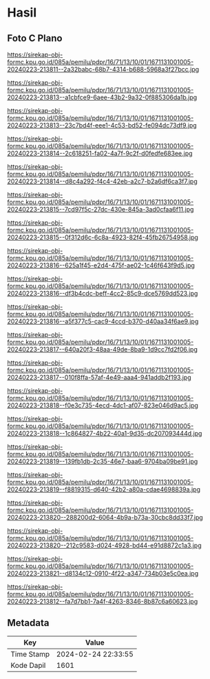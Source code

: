 # Hasil

## Foto C Plano

https://sirekap-obj-formc.kpu.go.id/085a/pemilu/pdpr/16/71/13/10/01/1671131001005-20240223-213811--2a32babc-68b7-4314-b688-5968a3f27bcc.jpg

https://sirekap-obj-formc.kpu.go.id/085a/pemilu/pdpr/16/71/13/10/01/1671131001005-20240223-213813--a1cbfce9-6aee-43b2-9a32-0f885306da1b.jpg

https://sirekap-obj-formc.kpu.go.id/085a/pemilu/pdpr/16/71/13/10/01/1671131001005-20240223-213813--23c7bd4f-eee1-4c53-bd52-fe094dc73df9.jpg

https://sirekap-obj-formc.kpu.go.id/085a/pemilu/pdpr/16/71/13/10/01/1671131001005-20240223-213814--2c618251-fa02-4a7f-9c2f-d0fedfe683ee.jpg

https://sirekap-obj-formc.kpu.go.id/085a/pemilu/pdpr/16/71/13/10/01/1671131001005-20240223-213814--d8c4a292-f4c4-42eb-a2c7-b2a6df6ca3f7.jpg

https://sirekap-obj-formc.kpu.go.id/085a/pemilu/pdpr/16/71/13/10/01/1671131001005-20240223-213815--7cd97f5c-27dc-430e-845a-3ad0cfaa6f11.jpg

https://sirekap-obj-formc.kpu.go.id/085a/pemilu/pdpr/16/71/13/10/01/1671131001005-20240223-213815--0f312d6c-6c8a-4923-82f4-45fb26754958.jpg

https://sirekap-obj-formc.kpu.go.id/085a/pemilu/pdpr/16/71/13/10/01/1671131001005-20240223-213816--625a1f45-e2d4-475f-ae02-1c46f643f9d5.jpg

https://sirekap-obj-formc.kpu.go.id/085a/pemilu/pdpr/16/71/13/10/01/1671131001005-20240223-213816--df3b4cdc-beff-4cc2-85c9-dce5769dd523.jpg

https://sirekap-obj-formc.kpu.go.id/085a/pemilu/pdpr/16/71/13/10/01/1671131001005-20240223-213816--a5f377c5-cac9-4ccd-b370-d40aa34f6ae9.jpg

https://sirekap-obj-formc.kpu.go.id/085a/pemilu/pdpr/16/71/13/10/01/1671131001005-20240223-213817--640a20f3-48aa-49de-8ba9-1d9cc7fd2f06.jpg

https://sirekap-obj-formc.kpu.go.id/085a/pemilu/pdpr/16/71/13/10/01/1671131001005-20240223-213817--010f8ffa-57af-4e49-aaa4-941addb2f193.jpg

https://sirekap-obj-formc.kpu.go.id/085a/pemilu/pdpr/16/71/13/10/01/1671131001005-20240223-213818--f0e3c735-4ecd-4dc1-af07-823e046d9ac5.jpg

https://sirekap-obj-formc.kpu.go.id/085a/pemilu/pdpr/16/71/13/10/01/1671131001005-20240223-213818--1c864827-4b22-40a1-9d35-dc207093444d.jpg

https://sirekap-obj-formc.kpu.go.id/085a/pemilu/pdpr/16/71/13/10/01/1671131001005-20240223-213819--139fb1db-2c35-46e7-baa6-9704ba09be91.jpg

https://sirekap-obj-formc.kpu.go.id/085a/pemilu/pdpr/16/71/13/10/01/1671131001005-20240223-213819--f8819315-d640-42b2-a80a-cdae4698839a.jpg

https://sirekap-obj-formc.kpu.go.id/085a/pemilu/pdpr/16/71/13/10/01/1671131001005-20240223-213820--288200d2-6064-4b9a-b73a-30cbc8dd33f7.jpg

https://sirekap-obj-formc.kpu.go.id/085a/pemilu/pdpr/16/71/13/10/01/1671131001005-20240223-213820--212c9583-d024-4928-bd44-e91d8872c1a3.jpg

https://sirekap-obj-formc.kpu.go.id/085a/pemilu/pdpr/16/71/13/10/01/1671131001005-20240223-213821--d8134c12-0910-4f22-a347-734b03e5c0ea.jpg

https://sirekap-obj-formc.kpu.go.id/085a/pemilu/pdpr/16/71/13/10/01/1671131001005-20240223-213812--fa7d7bb1-7a4f-4263-8346-8b87c6a60623.jpg


## Metadata

| Key        | Value               |
| ---------- | ------------------- |
| Time Stamp | 2024-02-24 22:33:55 |
| Kode Dapil | 1601                |



